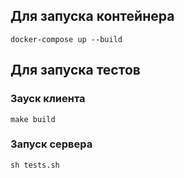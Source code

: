 ## Для запуска контейнера
```shell
docker-compose up --build
```

## Для запуска тестов

### Зауск клиента
```shell
make build
```

### Запуск сервера
```shell
sh tests.sh
```

